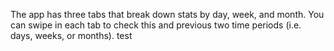 The app has three tabs that break down stats by day, week, and month.
You can swipe in each tab to check this and previous two time periods (i.e. days, weeks, or months).
test
